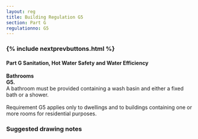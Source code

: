```yaml
---
layout: reg
title: Building Regulation G5
section: Part G
regulationno: G5
---
```


<div class="panel panel-primary">
  <div class="panel-heading">
    <h3 class="panel-title">
      {% include nextprevbuttons.html %}
        <h4>Part G Sanitation, Hot Water Safety and Water Efficiency</h4>
    </h3>
  </div>
  <div class="panel-body">
    <p>
        <strong>Bathrooms</strong><br>
        <strong>G5.</strong><br>
            A bathroom must be provided containing a wash basin and either a fixed bath or a shower.<br><br>
            Requirement G5 applies only to dwellings and to buildings containing one or more rooms for residential purposes.
    </p>
  </div>
</div>



### Suggested drawing notes